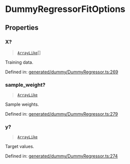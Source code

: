 # DummyRegressorFitOptions

## Properties

### X?

> [`ArrayLike`](../types/ArrayLike.md)[]

Training data.

Defined in:  [generated/dummy/DummyRegressor.ts:269](https://github.com/transitive-bullshit/scikit-learn-ts/blob/92ab806/packages/sklearn/src/generated/dummy/DummyRegressor.ts#L269)

### sample\_weight?

> [`ArrayLike`](../types/ArrayLike.md)

Sample weights.

Defined in:  [generated/dummy/DummyRegressor.ts:279](https://github.com/transitive-bullshit/scikit-learn-ts/blob/92ab806/packages/sklearn/src/generated/dummy/DummyRegressor.ts#L279)

### y?

> [`ArrayLike`](../types/ArrayLike.md)

Target values.

Defined in:  [generated/dummy/DummyRegressor.ts:274](https://github.com/transitive-bullshit/scikit-learn-ts/blob/92ab806/packages/sklearn/src/generated/dummy/DummyRegressor.ts#L274)
